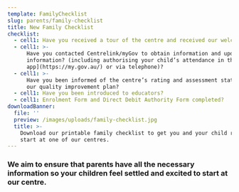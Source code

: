 ```yaml
---
template: FamilyChecklist
slug: parents/family-checklist
title: New Family Checklist
checklist:
  - cell1: Have you received a tour of the centre and received our welcome email?
  - cell1: >-
      Have you contacted Centrelink/myGov to obtain information and update your
      information? (including authorising your child’s attendance in the [mygov
      app](https://my.gov.au/) or via telephone)?
  - cell1: >-
      Have you been informed of the centre’s rating and assessment status and
      our quality improvement plan?
  - cell1: Have you been introduced to educators?
  - cell1: Enrolment Form and Direct Debit Authority Form completed?
downloadBanner:
  file: ''
  preview: /images/uploads/family-checklist.jpg
  title: >-
    Download our printable family checklist to get you and your child ready to
    start at one of our centres.
---
```


### We aim to ensure that parents have all the necessary information so your children feel settled and excited to start at our centre.
